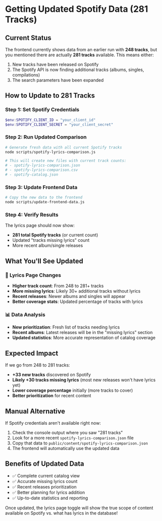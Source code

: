 # Getting Updated Spotify Data (281 Tracks)

## Current Status
The frontend currently shows data from an earlier run with **248 tracks**, but you mentioned there are actually **281 tracks** available. This means either:

1. New tracks have been released on Spotify
2. The Spotify API is now finding additional tracks (albums, singles, compilations)
3. The search parameters have been expanded

## How to Update to 281 Tracks

### Step 1: Set Spotify Credentials
```powershell
$env:SPOTIFY_CLIENT_ID = "your_client_id"
$env:SPOTIFY_CLIENT_SECRET = "your_client_secret"
```

### Step 2: Run Updated Comparison
```bash
# Generate fresh data with all current Spotify tracks
node scripts/spotify-lyrics-comparison.js

# This will create new files with current track counts:
# - spotify-lyrics-comparison.json
# - spotify-lyrics-comparison.csv  
# - spotify-catalog.json
```

### Step 3: Update Frontend Data
```bash
# Copy the new data to the frontend
node scripts/update-frontend-data.js
```

### Step 4: Verify Results
The lyrics page should now show:
- **281 total Spotify tracks** (or current count)
- Updated "tracks missing lyrics" count
- More recent album/single releases

## What You'll See Updated

### 🎵 Lyrics Page Changes
- **Higher track count**: From 248 to 281+ tracks
- **More missing lyrics**: Likely 30+ additional tracks without lyrics
- **Recent releases**: Newer albums and singles will appear
- **Better coverage stats**: Updated percentage of tracks with lyrics

### 📊 Data Analysis
- **New prioritization**: Fresh list of tracks needing lyrics
- **Recent albums**: Latest releases will be in the "missing lyrics" section
- **Updated statistics**: More accurate representation of catalog coverage

## Expected Impact
If we go from 248 to 281 tracks:
- **+33 new tracks** discovered on Spotify
- **Likely +30 tracks missing lyrics** (most new releases won't have lyrics yet)
- **Lower coverage percentage** initially (more tracks to cover)
- **Better prioritization** for recent content

## Manual Alternative
If Spotify credentials aren't available right now:
1. Check the console output where you saw "281 tracks"
2. Look for a more recent `spotify-lyrics-comparison.json` file
3. Copy that data to `public/content/spotify-lyrics-comparison.json`
4. The frontend will automatically use the updated data

## Benefits of Updated Data
- ✅ Complete current catalog view
- ✅ Accurate missing lyrics count  
- ✅ Recent releases prioritization
- ✅ Better planning for lyrics addition
- ✅ Up-to-date statistics and reporting

Once updated, the lyrics page toggle will show the true scope of content available on Spotify vs. what has lyrics in the database!
